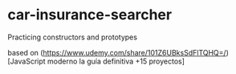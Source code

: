 # car-insurance-searcher


Practicing constructors and prototypes


based on (https://www.udemy.com/share/101Z6UBksSdFlTQHQ=/)[JavaScript moderno la guía definitiva +15 proyectos]
